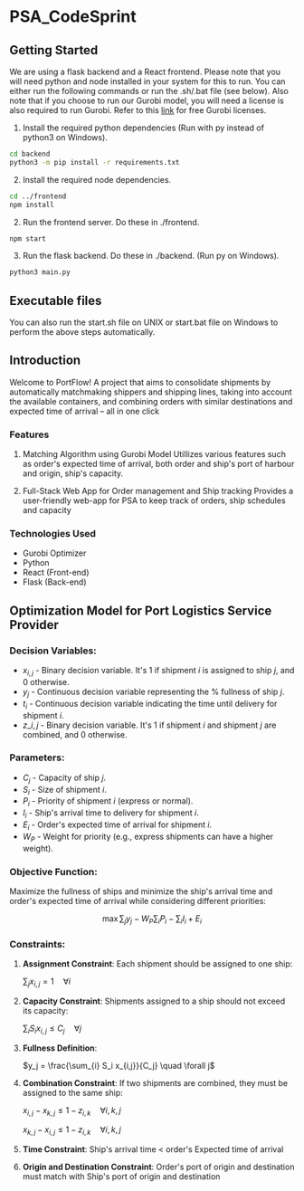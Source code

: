 # PSA_CodeSprint
## Getting Started
We are using a flask backend and a React frontend. Please note that you will need python and node installed in your system for this to run. You can either run the following commands or run the .sh/.bat file (see below). Also note that if you choose to run our Gurobi model, you will need a license is also required to run Gurobi. Refer to this [link](https://www.gurobi.com/academia/academic-program-and-licenses/) for free Gurobi licenses.

1. Install the required python dependencies (Run with py instead of python3 on Windows).
```bash 
cd backend
python3 -m pip install -r requirements.txt
```
2. Install the required node dependencies.
```bash
cd ../frontend
npm install
```

2. Run the frontend server. Do these in ./frontend.
```bash
npm start
```

3. Run the flask backend. Do these in ./backend. (Run py on Windows).
```bash
python3 main.py
```
## Executable files
You can also run the start.sh file on UNIX or start.bat file on Windows to perform the above steps automatically.


## Introduction
Welcome to PortFlow! A project that aims to consolidate shipments by automatically matchmaking shippers and shipping lines, taking into account the available containers, and combining orders with similar destinations and expected time of arrival – all in one click

### Features
1. Matching Algorithm using Gurobi Model
Utillizes various features such as order's expected time of arrival, both order and ship's port of harbour and origin, ship's capacity.

2. Full-Stack Web App for Order management and Ship tracking
Provides a user-friendly web-app for PSA to keep track of orders, ship schedules and capacity

### Technologies Used
- Gurobi Optimizer
- Python
- React (Front-end)
- Flask (Back-end)

## Optimization Model for Port Logistics Service Provider

### Decision Variables:

- $x_{i,j}$ - Binary decision variable. It's 1 if shipment $i$ is assigned to ship $j$, and 0 otherwise.
- $y_j$ - Continuous decision variable representing the % fullness of ship $j$.
- $t_i$ - Continuous decision variable indicating the time until delivery for shipment $i$.
- $z\_{i,j}$ - Binary decision variable. It's 1 if shipment $i$ and shipment $j$ are combined, and 0 otherwise.

### Parameters:

- $C_j$ - Capacity of ship $j$.
- $S_i$ - Size of shipment $i$.
- $P_i$ - Priority of shipment $i$ (express or normal).
- $I_i$ - Ship's arrival time to delivery for shipment $i$.
- $E_i$ - Order's expected time of arrival for shipment $i$.
- $W_P$ - Weight for priority (e.g., express shipments can have a higher weight).

### Objective Function:

Maximize the fullness of ships and minimize the ship's arrival time and order's expected time of arrival while considering different priorities:

$$
\max \sum_{j} y_j - W_P \sum_i P_i - \sum_i I_i + E_i
$$

### Constraints:

1. **Assignment Constraint**: Each shipment should be assigned to one ship:

   $\sum_{j} x_{i,j} = 1 \quad \forall i$

2. **Capacity Constraint**: Shipments assigned to a ship should not exceed its capacity:

   $\sum_{i} S_i x_{i,j} \leq C_j \quad \forall j$

3. **Fullness Definition**:

   $y_j = \frac{\sum_{i} S_i x_{i,j}}{C_j} \quad \forall j$

4. **Combination Constraint**: If two shipments are combined, they must be assigned to the same ship:

   $x_{i,j} - x_{k,j} \leq 1 - z_{i,k} \quad \forall i, k, j$

   $x_{k,j} - x_{i,j} \leq 1 - z_{i,k} \quad \forall i, k, j$

5. **Time Constraint**: Ship's arrival time < order's Expected time of arrival
   
7. **Origin and Destination Constraint**: Order's port of origin and destination must match with Ship's port of origin and destination
